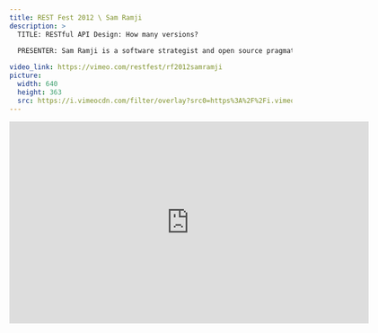 ```yaml
---
title: REST Fest 2012 \ Sam Ramji
description: >
  TITLE: RESTful API Design: How many versions?
  
  PRESENTER: Sam Ramji is a software strategist and open source pragmatist. He works at Apigee as the head of strategy, and volunteers at Outercurve Foundation (an open source foundation sponsored by Microsoft and AOL) and the Open Cloud Initiative. Sam grew up in Oakland, California and started programming at age 9 when the local public schools put in a set of Commodore Pet 16K computers. He stopped writing real code in 2000, but for some reason can't get away from software…and has been working in the industry since 1994. He’s a true, cognitive science geek.

video_link: https://vimeo.com/restfest/rf2012samramji
picture:
  width: 640
  height: 363
  src: https://i.vimeocdn.com/filter/overlay?src0=https%3A%2F%2Fi.vimeocdn.com%2Fvideo%2F342470826_640x363.jpg&src1=http%3A%2F%2Ff.vimeocdn.com%2Fp%2Fimages%2Fcrawler_play.png
---
```

<iframe src="https://player.vimeo.com/video/49609651?title=0&byline=0&portrait=0&badge=0&autopause=0&player_id=0" width="640" height="360" frameborder="0" title="REST Fest 2012 \ Sam Ramji" webkitallowfullscreen mozallowfullscreen allowfullscreen></iframe>